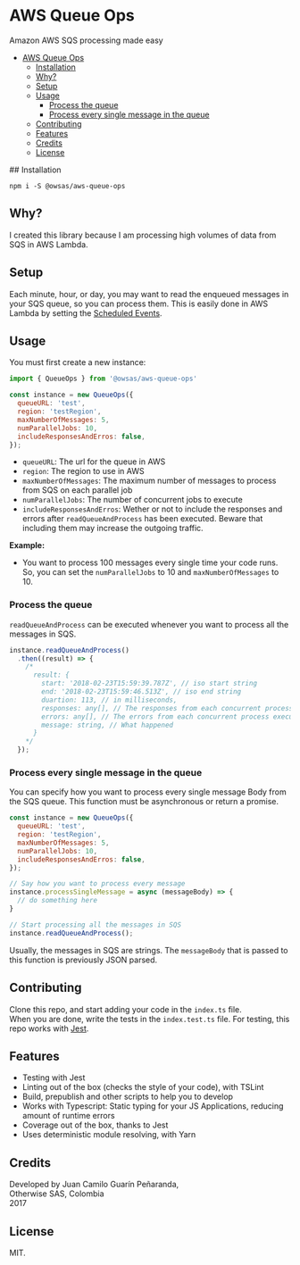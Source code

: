 # AWS Queue Ops

Amazon AWS SQS processing made easy

<!-- TOC -->

- [AWS Queue Ops](#aws-queue-ops)
  - [Installation](#installation)
  - [Why?](#why)
  - [Setup](#setup)
  - [Usage](#usage)
    - [Process the queue](#process-the-queue)
    - [Process every single message in the queue](#process-every-single-message-in-the-queue)
  - [Contributing](#contributing)
  - [Features](#features)
  - [Credits](#credits)
  - [License](#license)

<!-- /TOC -->

## Installation

```
npm i -S @owsas/aws-queue-ops
```

## Why?

I created this library because I am processing high volumes of data from SQS in AWS Lambda.

## Setup

Each minute, hour, or day, you may want to read the enqueued messages in your SQS queue, so you can process them. This is easily done in AWS Lambda by setting the [Scheduled Events](https://docs.aws.amazon.com/lambda/latest/dg/with-scheduled-events.html).

## Usage

You must first create a new instance: 

```js
import { QueueOps } from '@owsas/aws-queue-ops'

const instance = new QueueOps({ 
  queueURL: 'test',
  region: 'testRegion',
  maxNumberOfMessages: 5,
  numParallelJobs: 10,
  includeResponsesAndErros: false,
});
```

* `queueURL`: The url for the queue in AWS
* `region`: The region to use in AWS
* `maxNumberOfMessages`: The maximum number of messages to process from SQS on each parallel job
* `numParallelJobs`: The number of concurrent jobs to execute
* `includeResponsesAndErros`: Wether or not to include the responses and errors after `readQueueAndProcess` has been executed. Beware that including them may increase the outgoing traffic.

**Example:**
* You want to process 100 messages every single time your code runs. So, you can set the `numParallelJobs` to 10 and `maxNumberOfMessages` to 10.

### Process the queue

`readQueueAndProcess` can be executed whenever you want to process all the messages in SQS.

```js
instance.readQueueAndProcess()
  .then((result) => {
    /*
      result: {
        start: '2018-02-23T15:59:39.787Z', // iso start string
        end: '2018-02-23T15:59:46.513Z', // iso end string
        duartion: 113, // in milliseconds,
        responses: any[], // The responses from each concurrent process executed
        errors: any[], // The errors from each concurrent process executed,
        message: string, // What happened
      }   
    */
  });
```


### Process every single message in the queue

You can specify how you want to process every single message Body from the SQS queue. This function must be asynchronous or return a promise.

```js
const instance = new QueueOps({ 
  queueURL: 'test',
  region: 'testRegion',
  maxNumberOfMessages: 5,
  numParallelJobs: 10,
  includeResponsesAndErros: false,
});

// Say how you want to process every message
instance.processSingleMessage = async (messageBody) => {
  // do something here
}

// Start processing all the messages in SQS
instance.readQueueAndProcess();
```

Usually, the messages in SQS are strings. The `messageBody` that is passed to this function is previously JSON parsed.




## Contributing

Clone this repo, and start adding your code in the `index.ts` file.  
When you are done, write the tests in the `index.test.ts` file. For testing, this repo works with [Jest](https://facebook.github.io/jest/).

## Features
* Testing with Jest
* Linting out of the box (checks the style of your code), with TSLint
* Build, prepublish and other scripts to help you to develop
* Works with Typescript: Static typing for your JS Applications, reducing amount of runtime errors
* Coverage out of the box, thanks to Jest
* Uses deterministic module resolving, with Yarn

## Credits

Developed by Juan Camilo Guarín Peñaranda,  
Otherwise SAS, Colombia  
2017

## License 
MIT.

